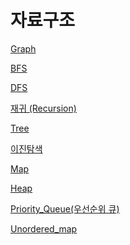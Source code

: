 # 자료구조

[Graph](%E1%84%8C%E1%85%A1%E1%84%85%E1%85%AD%E1%84%80%E1%85%AE%E1%84%8C%E1%85%A9%20eddaca353e5b4f03a0f1824e4cd00a71/Graph%201dbefd8ae8a34c51b30b61aff6659599.md)

[BFS](/problemSolving/dataStructure/bfs)

[DFS](%E1%84%8C%E1%85%A1%E1%84%85%E1%85%AD%E1%84%80%E1%85%AE%E1%84%8C%E1%85%A9%20eddaca353e5b4f03a0f1824e4cd00a71/DFS%202e2793922c3f4419a5b9deb5e968f9c0.md)

[재귀 (Recursion)](%E1%84%8C%E1%85%A1%E1%84%85%E1%85%AD%E1%84%80%E1%85%AE%E1%84%8C%E1%85%A9%20eddaca353e5b4f03a0f1824e4cd00a71/%E1%84%8C%E1%85%A2%E1%84%80%E1%85%B1%20(Recursion)%20237e0d4ae1dc45e8a57b71df35daa14f.md)

[Tree](%E1%84%8C%E1%85%A1%E1%84%85%E1%85%AD%E1%84%80%E1%85%AE%E1%84%8C%E1%85%A9%20eddaca353e5b4f03a0f1824e4cd00a71/Tree%20448e909ae2e945c69376117b1848d153.md)

[이진탐색](%E1%84%8C%E1%85%A1%E1%84%85%E1%85%AD%E1%84%80%E1%85%AE%E1%84%8C%E1%85%A9%20eddaca353e5b4f03a0f1824e4cd00a71/%E1%84%8B%E1%85%B5%E1%84%8C%E1%85%B5%E1%86%AB%E1%84%90%E1%85%A1%E1%86%B7%E1%84%89%E1%85%A2%E1%86%A8%20d3337e3da09c419cbc3ad1f4ee9bc8e6.md)

[Map](%E1%84%8C%E1%85%A1%E1%84%85%E1%85%AD%E1%84%80%E1%85%AE%E1%84%8C%E1%85%A9%20eddaca353e5b4f03a0f1824e4cd00a71/Map%2022aee892d718457098f66dff9020f806.md)

[Heap](%E1%84%8C%E1%85%A1%E1%84%85%E1%85%AD%E1%84%80%E1%85%AE%E1%84%8C%E1%85%A9%20eddaca353e5b4f03a0f1824e4cd00a71/Heap%2082a6f64cd5a94c17843d917590032861.md)

[Priority_Queue(우선순위 큐)](%E1%84%8C%E1%85%A1%E1%84%85%E1%85%AD%E1%84%80%E1%85%AE%E1%84%8C%E1%85%A9%20eddaca353e5b4f03a0f1824e4cd00a71/Priority_Queue(%E1%84%8B%E1%85%AE%E1%84%89%E1%85%A5%E1%86%AB%E1%84%89%E1%85%AE%E1%86%AB%E1%84%8B%E1%85%B1%20%E1%84%8F%E1%85%B2)%20c067aaee5ff543b2afbec8424614c347.md)

[Unordered_map](%E1%84%8C%E1%85%A1%E1%84%85%E1%85%AD%E1%84%80%E1%85%AE%E1%84%8C%E1%85%A9%20eddaca353e5b4f03a0f1824e4cd00a71/Unordered_map%203fd4f4cbc33a44a3bcc0bbcd0a5b3fd1.md)
